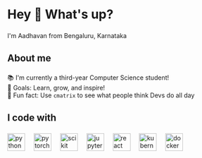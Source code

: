 <h1 align="left">Hey 👋 What's up?</h1>

###

<p align="left">I'm Aadhavan from Bengaluru, Karnataka</p>

###

<h2 align="left">About me</h2>

###

<p align="left">📚 I'm currently a third-year Computer Science student!<br>🎯 Goals: Learn, grow, and inspire! <br>🎲 Fun fact: Use <code>cmatrix</code> to see what people think Devs do all day</p>

###

<h2 align="left">I code with</h2>

###

<div align="left">
  <img src="https://cdn.jsdelivr.net/gh/devicons/devicon@latest/icons/python/python-original.svg" height="40" alt="python logo" />
  <img width="12" />
  <img src="https://cdn.jsdelivr.net/gh/devicons/devicon@latest/icons/pytorch/pytorch-original.svg" height="40" alt="pytorch logo" />      
  <img width="12" />
  <img src="https://cdn.jsdelivr.net/gh/devicons/devicon@latest/icons/scikitlearn/scikitlearn-original.svg" height="40" alt="scikit logo" /> 
  <img width="12" />
  <img src="https://cdn.jsdelivr.net/gh/devicons/devicon@latest/icons/jupyter/jupyter-original.svg" height="40" alt="jupyter logo" />    
  <img width="12" />
  <img src="https://cdn.jsdelivr.net/gh/devicons/devicon/icons/react/react-original.svg" height="40" alt="react logo"  />
  <img width="12" />
  <img src="https://cdn.jsdelivr.net/gh/devicons/devicon@latest/icons/kubernetes/kubernetes-original.svg" height="40" alt="kubernetes logo" />          
  <img width="12" />
  <img src="https://cdn.jsdelivr.net/gh/devicons/devicon@latest/icons/docker/docker-plain.svg" height="40" alt="docker logo" />     
  <img width="12" />
  <link rel="stylesheet" type='text/css' href="https://cdn.jsdelivr.net/gh/devicons/devicon@latest/devicon.min.css" />
</div>

###


